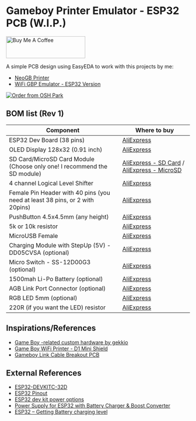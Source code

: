 # Gameboy Printer Emulator - ESP32 PCB (W.I.P.)

<a href="https://www.buymeacoffee.com/zenaro147" target="_blank"><img src="https://cdn.buymeacoffee.com/buttons/v2/default-yellow.png" alt="Buy Me A Coffee" style="height: 60px !important;width: 217px !important;" ></a>

A simple PCB design using EasyEDA to work with this projects by me:
* [NeoGB Printer](https://github.com/zenaro147/NeoGB-Printer)
* [WiFi GBP Emulator - ESP32 Version](https://github.com/zenaro147/wifi-gbp-emulator/tree/feature/v3-esp32)

[![Order from OSH Park](https://oshpark.com/packs/media/images/badge-5f4e3bf4bf68f72ff88bd92e0089e9cf.png)](https://oshpark.com/shared_projects/Y6LBKwvG)

## BOM list (Rev 1) 
| Component | Where to buy |
| --- | --- |
| ESP32 Dev Board (38 pins) | [AliExpress](https://a.aliexpress.com/_mKXR5OW) |
| OLED Display 128x32 (0.91 inch) | [AliExpress](https://a.aliexpress.com/_mOHbftG) |
| SD Card/MicroSD Card Module (Choose only one! I recommend the SD module) | [AliExpress - SD Card](https://a.aliexpress.com/_mMWz2km) / [AliExpress - MicroSD](https://a.aliexpress.com/_m0SS4P4) |
| 4 channel Logical Level Shifter | [AliExpress](https://a.aliexpress.com/_m07pFpU) |
| Female Pin Header with 40 pins (you need at least 38 pins, or 2 with 20pins) | [AliExpress](https://www.aliexpress.com/item/4000096276148.html) |
| PushButton 4.5x4.5mm (any height) | [AliExpress](https://www.aliexpress.com/item/1005001629344310.html) |
| 5k or 10k resistor | [AliExpress](https://www.aliexpress.com/item/4001082088353.html) |
| MicroUSB Female | [AliExpress](https://www.aliexpress.com/item/4000385426649.html) |
| Charging Module with StepUp (5V) - DD05CVSA (optional) | [AliExpress](https://www.aliexpress.com/item/33034500618.html) |
| Micro Switch - SS-12D00G3 (optional) | [AliExpress](https://www.aliexpress.com/item/1005003938856402.html) |
| 1500mah Li-Po Battery (optional) | [AliExpress](https://www.aliexpress.com/item/1005003235425542.html) |
| AGB Link Port Connector (optional) | [AliExpress](https://www.aliexpress.com/item/32858521427.html) |
| RGB LED 5mm (optional) | [AliExpress](https://www.aliexpress.com/item/1005002535018824.html) |
| 220R (if you want the LED) resistor | [AliExpress](https://www.aliexpress.com/item/4001082088353.html) |

## Inspirations/References
* [Game Boy -related custom hardware by gekkio](https://github.com/Gekkio/gb-hardware)
* [Game Boy WiFi Printer - D1 Mini Shield](https://github.com/cristofercruz/gbp-esp-shield-pcb)
* [Gameboy Link Cable Breakout PCB](https://github.com/Palmr/gb-link-cable)

## External References
* [ESP32-DEVKITC-32D](https://www.snapeda.com/parts/ESP32-DEVKITC-32D/Espressif%20Systems/view-part/)
* [ESP32 Pinout](https://4.bp.blogspot.com/-nGLtB2nUrDg/Wp6DQbzcJMI/AAAAAAAABq0/A6Z46p0SQSEdERWocWL94oUmeATMQre4wCLcBGAs/s1600/3.png)
* [ESP32 dev kit power options](https://techexplorations.com/guides/esp32/begin/power/)
* [Power Supply for ESP32 with Battery Charger & Boost Converter](https://how2electronics.com/power-supply-for-esp32-with-boost-converter-battery-charger/#37V_to_5V_Step-Up_Boost_Converter_Module)
* [ESP32 – Getting Battery charging level](https://www.pangodream.es/esp32-getting-battery-charging-level)
